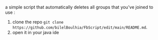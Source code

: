 a simple script that automatically deletes all groups that you've joined
to use :
1. clone the repo `git clone  https://github.com/bilelBoulhia/FbScript/edit/main/README.md`.
2. open it in your java ide
